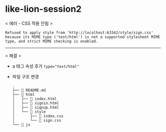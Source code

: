 # like-lion-session2

< 에러 - CSS 적용 안됨 >

```
Refused to apply style from 'http://localhost:63342/style/sign.css' because its MIME type ('text/html') is not a supported stylesheet MIME type, and strict MIME checking is enabled.
```
<hr>
< 해결 >

- a 태그 속성 추가
`
type="text/html"
`

- 파일 구조 변경
    ```
  .
  ├── 📄 README.md
  ├── 📂 html
  │   ├── 📄 index.html
  │   ├── 📄 signin.html
  │   ├── 📄 signup.html
  │   └── 📂 style
  │       ├── 📄 index.css
  │       └── 📄 sign.css
  └── 📂 js
